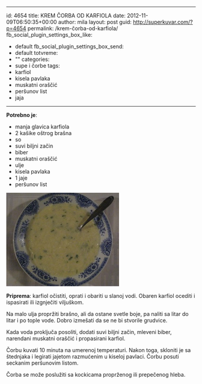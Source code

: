 
---
id: 4654
title: KREM ČORBA OD KARFIOLA
date: 2012-11-09T06:50:35+00:00
author: mila
layout: post
guid: http://superkuvar.com/?p=4654
permalink: /krem-čorba-od-karfiola/
fb_social_plugin_settings_box_like:
  - default
fb_social_plugin_settings_box_send:
  - default
totvreme:
  - ""
categories:
  - supe i čorbe
tags:
  - karfiol
  - kisela pavlaka
  - muskatni oraščić
  - peršunov list
  - jaja
---
**Potrebno je**:

  * manja glavica karfiola
  * 2 kašike oštrog brašna
  * so
  * suvi biljni začin
  * biber
  * muskatni oraščić
  * ulje
  * kisela pavlaka
  * 1 jaje
  * peršunov list

<img class="alignnone size-medium wp-image-4655" title="Krem corba od karfiola" src="/wp-content/uploads/2012/11/Krem-corba-od-karfiola-e1352357527451-300x248.jpg" alt="" width="300" height="248" /> 

**Priprema**: karfiol očistiti, oprati i obariti u slanoj vodi. Obaren karfiol ocediti i ispasirati ili izgnječiti viljuškom.

Na malo ulja propržiti brašno, ali da ostane svetle boje, pa naliti sa litar do litar i po tople vode. Dobro izmešati da se ne bi stvorile grudvice.

Kada voda proključa posoliti, dodati suvi biljni začin, mleveni biber, narendani muskatni oraščić i propasirani karfiol.

Čorbu kuvati 10 minuta na umerenoj temperaturi. Nakon toga, skloniti je sa štednjaka i legirati jajetom razmućenim u kiseloj pavlaci. Čorbu posuti seckanim peršunovim listom.

Čorba se može poslužiti sa kockicama proprženog ili prepečenog hleba.